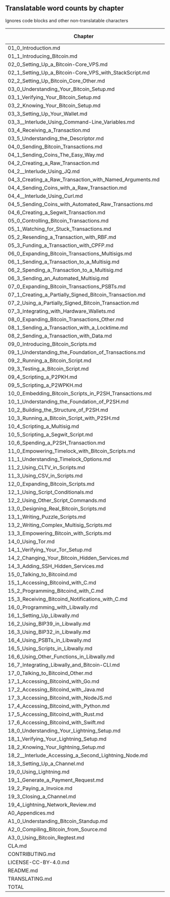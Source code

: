 ## Translatable word counts by chapter

Ignores code blocks and other non-translatable characters

Chapter|Word Count
---|---
01_0_Introduction.md|1144
01_1_Introducing_Bitcoin.md|2735
02_0_Setting_Up_a_Bitcoin-Core_VPS.md|226
02_1_Setting_Up_a_Bitcoin-Core_VPS_with_StackScript.md|2746
02_2_Setting_Up_Bitcoin_Core_Other.md|254
03_0_Understanding_Your_Bitcoin_Setup.md|248
03_1_Verifying_Your_Bitcoin_Setup.md|773
03_2_Knowing_Your_Bitcoin_Setup.md|517
03_3_Setting_Up_Your_Wallet.md|1699
03_3__Interlude_Using_Command-Line_Variables.md|347
03_4_Receiving_a_Transaction.md|1479
03_5_Understanding_the_Descriptor.md|1349
04_0_Sending_Bitcoin_Transactions.md|176
04_1_Sending_Coins_The_Easy_Way.md|1195
04_2_Creating_a_Raw_Transaction.md|1720
04_2__Interlude_Using_JQ.md|1956
04_3_Creating_a_Raw_Transaction_with_Named_Arguments.md|413
04_4_Sending_Coins_with_a_Raw_Transaction.md|1024
04_4__Interlude_Using_Curl.md|1643
04_5_Sending_Coins_with_Automated_Raw_Transactions.md|614
04_6_Creating_a_Segwit_Transaction.md|1172
05_0_Controlling_Bitcoin_Transactions.md|149
05_1_Watching_for_Stuck_Transactions.md|595
05_2_Resending_a_Transaction_with_RBF.md|1372
05_3_Funding_a_Transaction_with_CPFP.md|827
06_0_Expanding_Bitcoin_Transactions_Multisigs.md|155
06_1_Sending_a_Transaction_to_a_Multisig.md|1764
06_2_Spending_a_Transaction_to_a_Multisig.md|1079
06_3_Sending_an_Automated_Multisig.md|613
07_0_Expanding_Bitcoin_Transactions_PSBTs.md|169
07_1_Creating_a_Partially_Signed_Bitcoin_Transaction.md|1470
07_2_Using_a_Partially_Signed_Bitcoin_Transaction.md|1393
07_3_Integrating_with_Hardware_Wallets.md|2150
08_0_Expanding_Bitcoin_Transactions_Other.md|139
08_1_Sending_a_Transaction_with_a_Locktime.md|1483
08_2_Sending_a_Transaction_with_Data.md|580
09_0_Introducing_Bitcoin_Scripts.md|196
09_1_Understanding_the_Foundation_of_Transactions.md|989
09_2_Running_a_Bitcoin_Script.md|863
09_3_Testing_a_Bitcoin_Script.md|1000
09_4_Scripting_a_P2PKH.md|838
09_5_Scripting_a_P2WPKH.md|845
10_0_Embedding_Bitcoin_Scripts_in_P2SH_Transactions.md|170
10_1_Understanding_the_Foundation_of_P2SH.md|1164
10_2_Building_the_Structure_of_P2SH.md|1284
10_3_Running_a_Bitcoin_Script_with_P2SH.md|323
10_4_Scripting_a_Multisig.md|1016
10_5_Scripting_a_Segwit_Script.md|750
10_6_Spending_a_P2SH_Transaction.md|384
11_0_Empowering_Timelock_with_Bitcoin_Scripts.md|108
11_1_Understanding_Timelock_Options.md|557
11_2_Using_CLTV_in_Scripts.md|1197
11_3_Using_CSV_in_Scripts.md|1470
12_0_Expanding_Bitcoin_Scripts.md|99
12_1_Using_Script_Conditionals.md|1120
12_2_Using_Other_Script_Commands.md|407
13_0_Designing_Real_Bitcoin_Scripts.md|116
13_1_Writing_Puzzle_Scripts.md|998
13_2_Writing_Complex_Multisig_Scripts.md|996
13_3_Empowering_Bitcoin_with_Scripts.md|1467
14_0_Using_Tor.md|116
14_1_Verifying_Your_Tor_Setup.md|1568
14_2_Changing_Your_Bitcoin_Hidden_Services.md|434
14_3_Adding_SSH_Hidden_Services.md|330
15_0_Talking_to_Bitcoind.md|254
15_1_Accessing_Bitcoind_with_C.md|1238
15_2_Programming_Bitcoind_with_C.md|1427
15_3_Receiving_Bitcoind_Notifications_with_C.md|650
16_0_Programming_with_Libwally.md|333
16_1_Setting_Up_Libwally.md|559
16_2_Using_BIP39_in_Libwally.md|939
16_3_Using_BIP32_in_Libwally.md|959
16_4_Using_PSBTs_in_Libwally.md|989
16_5_Using_Scripts_in_Libwally.md|785
16_6_Using_Other_Functions_in_Libwally.md|655
16_7_Integrating_Libwally_and_Bitcoin-CLI.md|1380
17_0_Talking_to_Bitcoind_Other.md|286
17_1_Accessing_Bitcoind_with_Go.md|547
17_2_Accessing_Bitcoind_with_Java.md|821
17_3_Accessing_Bitcoind_with_NodeJS.md|393
17_4_Accessing_Bitcoind_with_Python.md|1158
17_5_Accessing_Bitcoind_with_Rust.md|829
17_6_Accessing_Bitcoind_with_Swift.md|1503
18_0_Understanding_Your_Lightning_Setup.md|192
18_1_Verifying_Your_Lightning_Setup.md|1294
18_2_Knowing_Your_lightning_Setup.md|399
18_2__Interlude_Accessing_a_Second_Lightning_Node.md|886
18_3_Setting_Up_a_Channel.md|1173
19_0_Using_Lightning.md|146
19_1_Generate_a_Payment_Request.md|968
19_2_Paying_a_Invoice.md|604
19_3_Closing_a_Channel.md|848
19_4_Lightning_Network_Review.md|626
A0_Appendices.md|112
A1_0_Understanding_Bitcoin_Standup.md|420
A2_0_Compiling_Bitcoin_from_Source.md|412
A3_0_Using_Bitcoin_Regtest.md|980
CLA.md|495
CONTRIBUTING.md|529
LICENSE-CC-BY-4.0.md|2716
README.md|1705
TRANSLATING.md|686
TOTAL|89069
